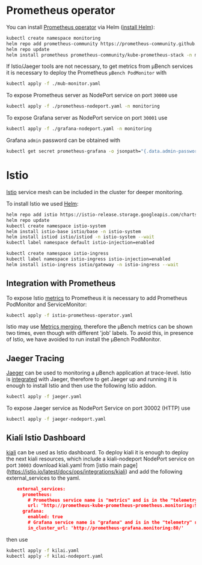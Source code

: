 # Prometheus operator

You can install [Prometheus operator](https://github.com/prometheus-operator/prometheus-operator) via Helm ([install Helm](https://helm.sh/docs/intro/install)): 

```zsh
kubectl create namespace monitoring
helm repo add prometheus-community https://prometheus-community.github.io/helm-charts
helm repo update
helm install prometheus prometheus-community/kube-prometheus-stack -n monitoring
```

If Istio/Jaeger tools are not necessary, to get metrics from µBench services it is necessary to deploy the Prometheus `µBench PodMonitor` with
```zsh
kubectl apply -f ./mub-monitor.yaml
```

To expose Prometheus server as NodePort service on port `30000` use

```zsh
kubectl apply -f ./prometheus-nodeport.yaml -n monitoring
```

To expose Grafana server as NodePort service on port `30001` use

```zsh
kubectl apply -f ./grafana-nodeport.yaml -n monitoring
```

Grafana `admin` password can be obtained with

```zsh
kubectl get secret prometheus-grafana -o jsonpath="{.data.admin-password}" -n monitoring | base64 --decode ; echo
``` 

# Istio
[Istio](https://istio.io/) service mesh can be included in the cluster for deeper monitoring.

To install Istio we used [Helm](https://istio.io/latest/docs/setup/install/helm/):

```zsh
helm repo add istio https://istio-release.storage.googleapis.com/charts
helm repo update
kubectl create namespace istio-system
helm install istio-base istio/base -n istio-system
helm install istiod istio/istiod -n istio-system --wait
kubectl label namespace default istio-injection=enabled

kubectl create namespace istio-ingress
kubectl label namespace istio-ingress istio-injection=enabled
helm install istio-ingress istio/gateway -n istio-ingress --wait
```

## Integration with Prometheus
To expose Istio [metrics](https://istio.io/latest/docs/reference/config/metrics/) to Prometheus it is necessary to add Prometheus PodMonitor and ServiceMonitor:
```zsh
kubectl apply -f istio-prometheus-operator.yaml
```

Istio may use [Metrics merging](https://istio.io/latest/docs/ops/integrations/prometheus/), therefore the µBench metrics can be shown two times, even though with different 'job' labels. To avoid this, in presence of Istio, we have avoided to run install the µBench PodMonitor. 

## Jaeger Tracing
[Jaeger](https://www.jaegertracing.io/) can be used to monitoring a µBench application at trace-level. 
Istio is [integrated](https://istio.io/latest/docs/tasks/observability/distributed-tracing/jaeger/) with Jaeger, therefore to get Jaeger up and running it is enough to install Istio and then use the following Istio addon.

```zsh
kubectl apply -f jaeger.yaml
```
To expose Jaeger service as NodePort Service on port 30002 (HTTP) use

```zsh
kubectl apply -f jaeger-nodeport.yaml
```

## Kiali Istio Dashboard
[kiali](https://kiali.io/) can be used as Istio dashboard. To deploy kiali it is enough to deploy the next kiali resources, which include a kiali-nodeport NodePort service on port `30003` download kiali.yaml from [istio main page] (https://istio.io/latest/docs/ops/integrations/kiali) and add the following external_services to the yaml.

```json
    external_services:
      prometheus:
        # Prometheus service name is "metrics" and is in the "telemetry" namespace
        url: "http://prometheus-kube-prometheus-prometheus.monitoring:9090/"
      grafana:
        enabled: true
        # Grafana service name is "grafana" and is in the "telemetry" namespace.
        in_cluster_url: 'http://prometheus-grafana.monitoring:80/'
```

then use

```zsh
kubectl apply -f kilai.yaml
kubectl apply -f kilai-nodeport.yaml
```

